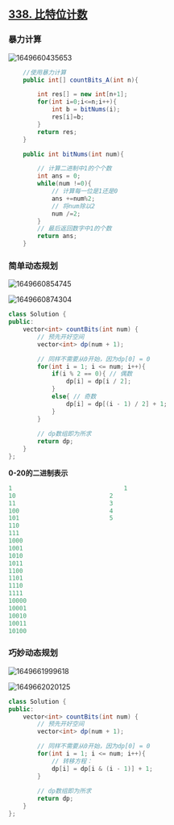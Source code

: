 ## [338. 比特位计数](https://leetcode-cn.com/problems/counting-bits/)

### 暴力计算

![1649660435653](https://tprzfbucket.oss-cn-beijing.aliyuncs.com/hadoop/202204/11/150036-424888.png)

~~~java
    //使用暴力计算
    public int[] countBits_A(int n){

        int res[] = new int[n+1];
        for(int i=0;i<=n;i++){
            int b = bitNums(i);
            res[i]=b;
        }
        return res;
    }

    public int bitNums(int num){

        // 计算二进制中1的个个数
        int ans = 0;
        while(num !=0){
            // 计算每一位是1还是0
            ans +=num%2;
            // 将num除以2
            num /=2;
        }
        // 最后返回数字中1的个数
        return ans;
    }
~~~

### 简单动态规划

![1649660854745](https://tprzfbucket.oss-cn-beijing.aliyuncs.com/hadoop/202204/11/150736-331098.png)

![1649660874304](https://tprzfbucket.oss-cn-beijing.aliyuncs.com/hadoop/202204/11/150754-770394.png)

~~~java
class Solution {
public:
    vector<int> countBits(int num) {
        // 预先开好空间
        vector<int> dp(num + 1);

        // 同样不需要从0开始，因为dp[0] = 0
        for(int i = 1; i <= num; i++){
            if(i % 2 == 0){ // 偶数
                dp[i] = dp[i / 2];
            }
            else{ // 奇数
                dp[i] = dp[(i - 1) / 2] + 1;
            }
        }
        
        // dp数组即为所求
        return dp;
    }
};
~~~

**0-20的二进制表示**

~~~java
1								1
10							2
11							3
100							4
101							5
110
111
1000
1001
1010
1011
1100
1101
1110
1111
10000
10001
10010
10011
10100
~~~

### 巧妙动态规划

![1649661999618](https://tprzfbucket.oss-cn-beijing.aliyuncs.com/hadoop/202204/11/152640-959605.png)

![1649662020125](https://tprzfbucket.oss-cn-beijing.aliyuncs.com/hadoop/202204/11/152701-190903.png)

~~~java
class Solution {
public:
    vector<int> countBits(int num) {
        // 预先开好空间
        vector<int> dp(num + 1);

        // 同样不需要从0开始，因为dp[0] = 0
        for(int i = 1; i <= num; i++){
            // 转移方程：
            dp[i] = dp[i & (i - 1)] + 1;
        }
        
        // dp数组即为所求
        return dp;
    }
};
~~~

